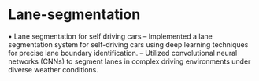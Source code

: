 # Lane-segmentation
• Lane segmentation for self driving cars
– Implemented a lane segmentation system for self-driving cars using deep learning techniques for precise lane boundary
identification.
– Utilized convolutional neural networks (CNNs) to segment lanes in complex driving environments under diverse weather
conditions.
